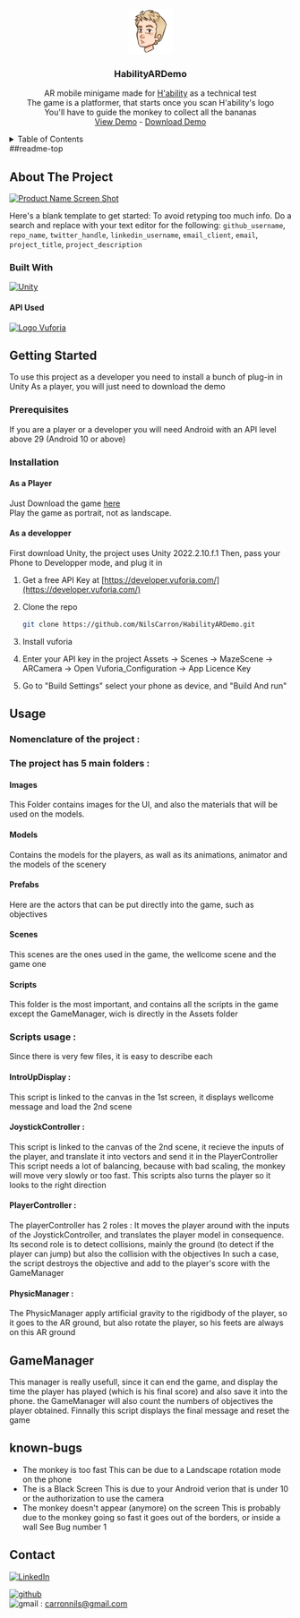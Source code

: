 <!-- PROJECT LOGO -->
<br />
<div align="center">
  <a href="https://github.com/NilsCarron/HabilityARDemo/tree/main/Assets/Images/Icon/logo.png">
    <img src="Assets/Images/Icon/logo.png" alt="Logo" width="80" height="80">
  </a>

<h3 align="center">HabilityARDemo</h3>

  <p align="center">
    AR mobile minigame made for <a href="https://hability.fr/">H'ability</a> as a technical test
    <br />
    The game is a platformer, that starts once you scan H'ability's logo
    <br/>
    You'll have to guide the monkey to collect all the bananas
    <br />
    <a href="https://github.com/github_username/repo_name">View Demo</a>
     - <a href="https://drive.google.com/drive/folders/1sdjD_LkQMFe7bGY13JxuO0yhPJh6Ix2w?usp=sharing">Download Demo</a>

  </p>
</div>


<!-- TABLE OF CONTENTS -->
<details>
  <summary>Table of Contents</summary>
  <ol>
    <li>
      <a href="#about-the-project">About The Project</a>
      <ul>
        <li><a href="#built-with">Built With</a></li>
      </ul>
    </li>
    <li>
      <a href="#getting-started">Getting Started</a>
      <ul>
        <li><a href="#prerequisites">Prerequisites</a></li>
        <li><a href="#installation">Installation</a></li>
      </ul>
    </li>
    <li><a href="#usage">Usage</a></li>
    <li><a href="#known-bugs">known bugs</a></li>
    <li><a href="#contact">Contact</a></li>
  </ol>
</details>
##readme-top



<!-- ABOUT THE PROJECT -->
## About The Project

[![Product Name Screen Shot][product-screenshot]](https://example.com)

Here's a blank template to get started: To avoid retyping too much info. Do a search and replace with your text editor for the following: `github_username`, `repo_name`, `twitter_handle`, `linkedin_username`, `email_client`, `email`, `project_title`, `project_description`




### Built With
[![Unity](https://img.shields.io/badge/Made%20with-Unity-57b9d3.svg?style=for-the-badge&logo=unity)](https://unity3d.com)
#### API Used
<a href="https://developer.vuforia.com/"><img src="https://www.ptc.com/dist/ptc/images/ptc-favicon-512x512-gray.png" alt="Logo" width="20" height="20"> Vuforia</a>
 
   





<!-- GETTING STARTED -->
## Getting Started

To use this project as a developer you need to install a bunch of plug-in in Unity
As a player, you will just need to download the demo

### Prerequisites

If you are a player or a developer you will need Android with an API level above 29 (Android 10 or above)

### Installation

#### As a Player
Just Download the game <a href="https://drive.google.com/drive/folders/1sdjD_LkQMFe7bGY13JxuO0yhPJh6Ix2w?usp=sharing">here</a>
<br>
Play the game as portrait, not as landscape.

#### As a developper
First download Unity, the project uses Unity 2022.2.10.f.1
Then, pass your Phone to Developper mode, and plug it in

1. Get a free API Key at [https://developer.vuforia.com/](https://developer.vuforia.com/)
2. Clone the repo
   ```sh
   git clone https://github.com/NilsCarron/HabilityARDemo.git
   ```
3. Install vuforia

4. Enter your API key in the project Assets -> Scenes -> MazeScene -> ARCamera -> Open Vuforia_Configuration -> App Licence Key

5. Go to "Build Settings" select your phone as device, and "Build And run"



<!-- USAGE EXAMPLES -->
## Usage

### Nomenclature of the project :

### The project has 5 main folders :

#### Images
This Folder contains images for the UI, and also the materials that will be used on the models.

#### Models
Contains the models for the players, as wall as its animations, animator and the models of the scenery

#### Prefabs
Here are the actors that can be put directly into the game, such as objectives
#### Scenes
This scenes are the ones used in the game, the wellcome scene and the game one
#### Scripts
This folder is the most important, and contains all the scripts in the game except the GameManager, wich is directly in the Assets folder

### Scripts usage :
Since there is very few files, it is easy to describe each 

#### IntroUpDisplay :
This script is linked to the canvas in the 1st screen, it displays wellcome message and load the 2nd scene
#### JoystickController :
This script is linked to the canvas of the 2nd scene, it recieve the inputs of the player, and translate it into vectors and send it in the PlayerController
This script needs a lot of balancing, because with bad scaling, the monkey will move very slowly or too fast.
This scripts also turns the player so it looks to the right direction
#### PlayerController :
The playerController has 2 roles :
It moves the player around with the inputs of the JoystickController, and translates the player model in consequence.
Its second role is to detect collisions, mainly the ground (to detect if the player can jump) but also the collision with the objectives
In such a case, the script destroys the objective and add to the player's score with the GameManager
#### PhysicManager :
The PhysicManager apply artificial gravity to the rigidbody of the player, so it goes to the AR ground, but also rotate the player,
so his feets are always on this AR ground
## GameManager
This manager is really usefull, since it can end the game, and display the time the player has played (which is his final score) and also save it into the phone.
the GameManager will also count the numbers of objectives the player obtained.
Finnally this script displays the final message and reset the game


<!-- known-bugs -->
## known-bugs

* The monkey is too fast
This can be due to a Landscape rotation mode on the phone
* The is a Black Screen
This is due to your Android verion that is under 10 or the authorization to use the camera
* The monkey doesn't appear (anymore) on the screen
This is probably due to the monkey going so fast it goes out of the borders, or inside a wall
See Bug number 1



<!-- CONTACT -->
## Contact
[![LinkedIn][linkedin-shield]][linkedin-url]

[![github][github-shield]][github-url]
<br/>
![gmail][gmail-shield] : carronnils@gmail.com
<br/>








<!-- MARKDOWN LINKS & IMAGES -->
<!-- https://www.markdownguide.org/basic-syntax/#reference-style-links -->
[contributors-shield]: https://img.shields.io/github/contributors/github_username/repo_name.svg?style=for-the-badge
[contributors-url]: https://github.com/github_username/repo_name/graphs/contributors
[forks-shield]: https://img.shields.io/github/forks/github_username/repo_name.svg?style=for-the-badge
[forks-url]: https://github.com/github_username/repo_name/network/members
[stars-shield]: https://img.shields.io/github/stars/github_username/repo_name.svg?style=for-the-badge
[stars-url]: https://github.com/github_username/repo_name/stargazers
[issues-shield]: https://img.shields.io/github/issues/github_username/repo_name.svg?style=for-the-badge
[issues-url]: https://github.com/github_username/repo_name/issues
[license-shield]: https://img.shields.io/github/license/github_username/repo_name.svg?style=for-the-badge
[license-url]: https://github.com/github_username/repo_name/blob/master/LICENSE.txt

[gmail-shield]: https://img.shields.io/badge/Gmail-D14836?style=for-the-badge&logo=gmail&logoColor=white


[linkedin-shield]: https://img.shields.io/badge/-LinkedIn-black.svg?style=for-the-badge&logo=linkedin&colorB=555
[linkedin-url]: https://linkedin.com/in/nils-carron-431155196

[github-shield]: https://img.shields.io/badge/github-%23121011.svg?style=for-the-badge&logo=github&logoColor=white
[github-url]: https://github.com/NilsCarron


[product-screenshot]: images/screenshot.png


[Next.js]: https://img.shields.io/badge/next.js-000000?style=for-the-badge&logo=nextdotjs&logoColor=white
[Next-url]: https://nextjs.org/

[Unity.cs]: https://img.shields.io/badge/Made%20with-Unity-57b9d3.svg?style=flat&logo=unity


